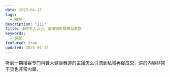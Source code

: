 ```yaml
---
date: 2025-04-17
tags:
  - 播客
description: "111"
title: 谨防老人上当，直播销售保健品套路
keywords:
  - 健康
featured: true
updated: 2025-04-17
---
```

听到一期播客专门科普大健康赛道的主播怎么引流到私域再促成交，讲的内容非常干货也非常内幕，
